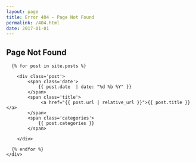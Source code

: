 ```yaml
---
layout: page
title: Error 404 - Page Not Found
permalink: /404.html
date: 2017-01-01
---
```


Page Not Found
-----

<div class='page-all-posts'>
	<div class='all-posts' >

      {% for post in site.posts %}

		<div class='post'>
			<span class='date'>
				{{ post.date  | date: "%d %b %Y" }}
			</span>
			<span class='title'>
				 <a href="{{ post.url | relative_url }}">{{ post.title }}</a>
			</span>
			<span class='categories'>
				{{ post.categories }}
			</span>

		</div>

      {% endfor %}
	</div>
</div>
